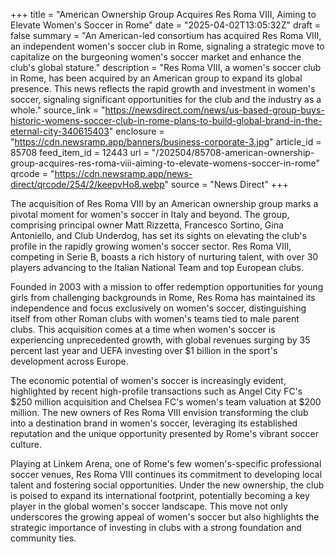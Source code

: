 +++
title = "American Ownership Group Acquires Res Roma VIII, Aiming to Elevate Women's Soccer in Rome"
date = "2025-04-02T13:05:32Z"
draft = false
summary = "An American-led consortium has acquired Res Roma VIII, an independent women's soccer club in Rome, signaling a strategic move to capitalize on the burgeoning women's soccer market and enhance the club's global stature."
description = "Res Roma VIII, a women's soccer club in Rome, has been acquired by an American group to expand its global presence. This news reflects the rapid growth and investment in women's soccer, signaling significant opportunities for the club and the industry as a whole."
source_link = "https://newsdirect.com/news/us-based-group-buys-historic-womens-soccer-club-in-rome-plans-to-build-global-brand-in-the-eternal-city-340615403"
enclosure = "https://cdn.newsramp.app/banners/business-corporate-3.jpg"
article_id = 85708
feed_item_id = 12443
url = "/202504/85708-american-ownership-group-acquires-res-roma-viii-aiming-to-elevate-womens-soccer-in-rome"
qrcode = "https://cdn.newsramp.app/news-direct/qrcode/254/2/keepvHo8.webp"
source = "News Direct"
+++

<p>The acquisition of Res Roma VIII by an American ownership group marks a pivotal moment for women's soccer in Italy and beyond. The group, comprising principal owner Matt Rizzetta, Francesco Sortino, Gina Antoniello, and Club Underdog, has set its sights on elevating the club's profile in the rapidly growing women's soccer sector. Res Roma VIII, competing in Serie B, boasts a rich history of nurturing talent, with over 30 players advancing to the Italian National Team and top European clubs.</p><p>Founded in 2003 with a mission to offer redemption opportunities for young girls from challenging backgrounds in Rome, Res Roma has maintained its independence and focus exclusively on women's soccer, distinguishing itself from other Roman clubs with women's teams tied to male parent clubs. This acquisition comes at a time when women's soccer is experiencing unprecedented growth, with global revenues surging by 35 percent last year and UEFA investing over $1 billion in the sport's development across Europe.</p><p>The economic potential of women's soccer is increasingly evident, highlighted by recent high-profile transactions such as Angel City FC's $250 million acquisition and Chelsea FC's women's team valuation at $200 million. The new owners of Res Roma VIII envision transforming the club into a destination brand in women's soccer, leveraging its established reputation and the unique opportunity presented by Rome's vibrant soccer culture.</p><p>Playing at Linkem Arena, one of Rome's few women's-specific professional soccer venues, Res Roma VIII continues its commitment to developing local talent and fostering social opportunities. Under the new ownership, the club is poised to expand its international footprint, potentially becoming a key player in the global women's soccer landscape. This move not only underscores the growing appeal of women's soccer but also highlights the strategic importance of investing in clubs with a strong foundation and community ties.</p>